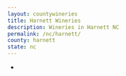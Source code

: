 ```yaml
---
layout: countywineries
title: Harnett Wineries
description: Wineries in Harnett NC
permalink: /nc/harnett/
county: harnett
state: nc
---
```

-
